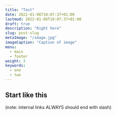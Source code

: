 ```yaml
---
title: "Test"
date: 2022-01-06T10:07:37+01:00
lastmod: 2022-01-06T10:07:37+01:00
draft: true
description: "Right here"
slug: post-slug
metaImage: "/image.jpg" 
imageCaption: "Caption of image"
menu:
  - main
  - footer
weight: 3
keywords:
  - one
  - two
---
```


## Start like this
(note: internal links ALWAYS should end with slash)
